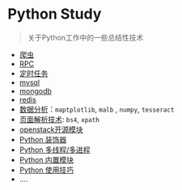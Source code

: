# Python Study
> 关于Python工作中的一些总结性技术

* [爬虫](https://github.com/tomoncle/PythonStudy/tree/master/crawlers/)
* [RPC](https://github.com/tomoncle/PythonStudy/tree/master/rpc/)
* [定时任务](https://github.com/tomoncle/PythonStudy/tree/master/scheduler_task/study_apscheduler/)
* [mysql](https://github.com/tomoncle/PythonStudy/tree/master/contributed_modules/mysql/)
* [mongodb](https://github.com/tomoncle/PythonStudy/tree/master/contributed_modules/mongodb/)
* [redis](https://github.com/tomoncle/PythonStudy/tree/master/contributed_modules/redis/)
* [数据分析](https://github.com/tomoncle/PythonStudy/tree/master/data_analysis/)：`maptplotlib`, `malb` , `numpy`, `tesseract`
* [页面解析技术](https://github.com/tomoncle/PythonStudy/tree/master/page_parser/): `bs4`, `xpath`
* [openstack开源模块](https://github.com/tomoncle/PythonStudy/tree/master/OpenStack/oslo_/)
* [Python 装饰器](https://github.com/tomoncle/PythonStudy/tree/master/decorator.md)
* [Python 多线程/多进程](https://github.com/tomoncle/PythonStudy//tree/masterstandard_library/threads/)
* [Python 内置模块](https://github.com/tomoncle/PythonStudy/tree/master/standard_library/)
* [Python 使用技巧](https://github.com/tomoncle/PythonStudy/tree/master/skills)
* ....

